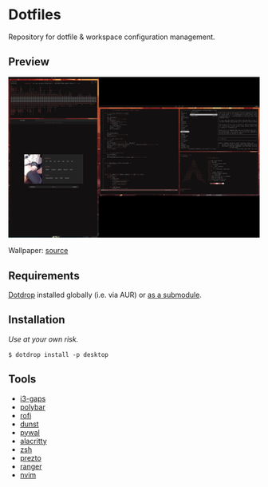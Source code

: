 # Dotfiles

Repository for dotfile & workspace configuration management.

## Preview

![preview](https://raw.githubusercontent.com/blankaex/dotfiles/master/screenshot.png)

Wallpaper: [source](https://whvn.cc/wy1lyr)

## Requirements

[Dotdrop](https://github.com/deadc0de6/dotdrop) installed globally (i.e. via AUR) or [as a submodule](https://github.com/deadc0de6/dotdrop#as-a-submodule).

## Installation

_Use at your own risk._

```
$ dotdrop install -p desktop
```

## Tools

* [i3-gaps](https://github.com/Airblader/i3)
* [polybar](https://github.com/polybar/polybar)
* [rofi](https://github.com/davatorium/rofi)
* [dunst](https://dunst-project.org/)
* [pywal](https://github.com/dylanaraps/pywal)
* [alacritty](https://github.com/jwilm/alacritty)
* [zsh](https://www.zsh.org/)
* [prezto](https://github.com/sorin-ionescu/prezto)
* [ranger](https://github.com/ranger/ranger)
* [nvim](https://neovim.io/)
